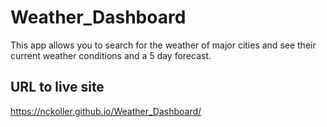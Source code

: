 # Weather_Dashboard

This app allows you to search for the weather of major cities and see their current weather conditions and a 5 day forecast.

## URL to live site

<https://nckoller.github.io/Weather_Dashboard/>
